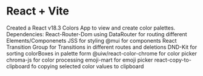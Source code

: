 # React + Vite

Created a React v18.3 Colors App to view and create color palettes.
Dependencies:
React-Router-Dom using DataRouter for routing different Elements/Componenets
JSS for styling
@mui for components
React Transition Group for Transitions in different routes and deletions
DND-Kit for sorting colorBoxes in palette form
@uiw/react-color-chrome for color picker
chroma-js for color processing
emoji-mart for emoji picker
react-copy-to-clipboard fo copying selected color values to clipboard
